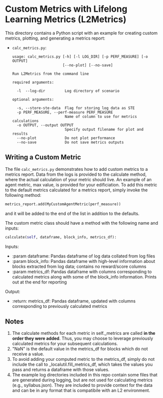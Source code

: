 # Custom Metrics with Lifelong Learning Metrics (L2Metrics)

This directory contains a Python script with an example for creating custom metrics, plotting, and generating a metrics report:

* `calc_metrics.py`:

  ```
  usage: calc_metrics.py [-h] [-l LOG_DIR] [-p PERF_MEASURE] [-o OUTPUT]
                         [--no-plot] [--no-save]
  
  Run L2Metrics from the command line

  required arguments:

    -l  --log-dir         Log directory of scenario

  optional arguments:

    -s, --store-ste-data  Flag for storing log data as STE
    -p PERF_MEASURE, --perf-measure PERF_MEASURE
                          Name of column to use for metrics calculations
    -o OUTPUT, --output OUTPUT
                          Specify output filename for plot and results
    --no-plot             Do not plot performance
    --no-save             Do not save metrics outputs
  ```

## Writing a Custom Metric

The file `calc_metrics.py` demonstrates how to add custom metrics to a metrics report. Data from the logs is provided to the calculate method, where the actual calculation of your metric should live. An example of an agent metric, max value, is provided for your edificiation. To add this metric to the default metrics calculated for a metrics report, simply invoke the following method:

```Python
metrics_report.add(MyCustomAgentMetric(perf_measure))
```

and it will be added to the end of the list in addition to the defaults.

The custom metric class should have a method with the following name and inputs:

```Python
calculate(self, dataframe, block_info, metrics_df):
```

Inputs:

* :param dataframe: Pandas dataframe of log data collated from log files
* :param block_info: Pandas dataframe with high-level information about blocks extracted from log data; contains no reward/score columns
* :param metrics_df: Pandas dataframe with columns corresponding to calculated metrics along with some of the block_info information. Prints out at the end for reporting

Output:

* :return: metrics_df: Pandas dataframe, updated with columns corresponding to previously calculated metrics

## Notes

1. The calculate methods for each metric in self._metrics are called **in the order they were added**. Thus, you may choose to leverage previously calculated metrics for your subsequent calculations.
2. "NaN" is the default value in the metrics_df for blocks which do not receive a value.
3. To avoid adding your computed metric to the metrics_df, simply do not include the call to _localutil.fill_metrics_df, which takes the values you pass and returns a dataframe with those values.
4. The example log directories included in this repo contain some files that are generated during logging, but are not used for calculating metrics (e.g., syllabus.json). They are included to provide context for the data and can be in any format that is compatibile with an L2 environment.
